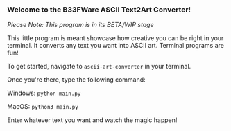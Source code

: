 ### Welcome to the B33FWare ASCII Text2Art Converter!

*Please Note: This program is in its BETA/WIP stage*

This little program is meant showcase how creative you can be right in your terminal. It converts any text you want into ASCII art. Terminal programs are fun!


To get started, navigate to ```ascii-art-converter``` in your terminal.


Once you're there, type the following command:
  
  Windows: ```python main.py```
  
  MacOS: ```python3 main.py```


Enter whatever text you want and watch the magic happen!
